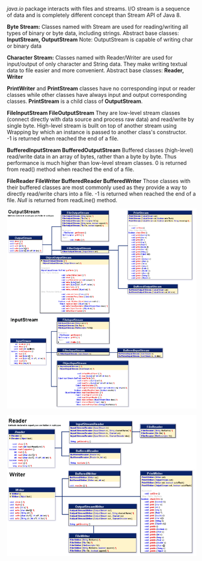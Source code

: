 
_java.io_ package interacts with files and streams. I/O stream is a sequence of data and is completely different concept than Stream API of Java 8.

**Byte Stream:** 
Classes named with Stream are used for reading/writing all types of binary or byte data, including strings.
Abstract base classes: **InputStream, OutputStream**
Note: OutputStream is capable of writing char or binary data

**Character Stream:** 
Classes named with Reader/Writer are used for input/output of only character and String data. They make writing textual data to file easier and more convenient.
Abstract base classes: **Reader, Writer**

**PrintWriter** and **PrintStream** classes have no corresponding input or reader classes while other classes have always input and output corresponding classes.
**PrintStream** is a child class of **OutputStream**. 

**FileInputStream
FileOutputStream**
They are low-level stream classes (connect directly with data source and process raw data) and read/write by single byte. High-level stream is built on top of another 
stream using Wrapping by which an instance is passed to another class's constructor.  
-1 is returned when reached the end of a file. 

**BufferedInputStream
BufferedOutputStream**
Buffered classes (high-level) read/write data in an array of bytes, rather than a byte by byte. Thus performance is much higher than low-level stream classes.
0 is returned from read() method when reached the end of a file.

**FileReader FileWriter 
BufferedReader BufferedWriter**
Those classes with their buffered classes are most commonly used as they provide a way to directly read/write chars into a file.
-1 is returned when reached the end of a file. _Null_ is returned from readLine() method. 
 
![InputStream and OutputStream](imageInputStreamAndOutputStream.png)

![Reader and Writer](imageReaderAndWriter.png)
